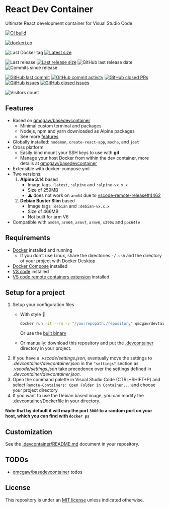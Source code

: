 # React Dev Container

Ultimate React development container for Visual Studio Code

[![CI build](https://github.com/qdm12/reactdevcontainer/actions/workflows/ci.yml/badge.svg)](https://github.com/qdm12/reactdevcontainer/actions/workflows/ci.yml)

[![dockeri.co](https://dockeri.co/image/qmcgaw/reactdevcontainer)](https://hub.docker.com/r/qmcgaw/reactdevcontainer)

![Last Docker tag](https://img.shields.io/docker/v/qmcgaw/reactdevcontainer?sort=semver&label=Last%20Docker%20tag)
[![Latest size](https://img.shields.io/docker/image-size/qmcgaw/reactdevcontainer/latest?label=Latest%20image)](https://hub.docker.com/r/qmcgaw/reactdevcontainer/tags)

![Last release](https://img.shields.io/github/release/qdm12/reactdevcontainer?label=Last%20release)
[![Last release size](https://img.shields.io/docker/image-size/qmcgaw/reactdevcontainer?sort=semver&label=Last%20released%20image)](https://hub.docker.com/r/qmcgaw/reactdevcontainer/tags?page=1&ordering=last_updated)
![GitHub last release date](https://img.shields.io/github/release-date/qdm12/reactdevcontainer?label=Last%20release%20date)
![Commits since release](https://img.shields.io/github/commits-since/qdm12/reactdevcontainer/latest?sort=semver)

[![GitHub last commit](https://img.shields.io/github/last-commit/qdm12/reactdevcontainer.svg)](https://github.com/qdm12/reactdevcontainer/commits/main)
[![GitHub commit activity](https://img.shields.io/github/commit-activity/y/qdm12/reactdevcontainer.svg)](https://github.com/qdm12/reactdevcontainer/graphs/contributors)
[![GitHub closed PRs](https://img.shields.io/github/issues-pr-closed/qdm12/reactdevcontainer.svg)](https://github.com/qdm12/reactdevcontainer/pulls?q=is%3Apr+is%3Aclosed)
[![GitHub issues](https://img.shields.io/github/issues/qdm12/reactdevcontainer.svg)](https://github.com/qdm12/reactdevcontainer/issues)
[![GitHub closed issues](https://img.shields.io/github/issues-closed/qdm12/reactdevcontainer.svg)](https://github.com/qdm12/reactdevcontainer/issues?q=is%3Aissue+is%3Aclosed)

![Visitors count](https://visitor-badge.laobi.icu/badge?page_id=reactdevcontainer.readme)

## Features

- Based on [qmcgaw/basedevcontainer](https://github.com/qdm12/basedevcontainer)
  - Minimal custom terminal and packages
  - Nodejs, npm and yarn downloaded as Alpine packages
  - See more [features](https://github.com/qdm12/basedevcontainer#features)
- Globally installed: `nodemon`, `create-react-app`, `mocha`, and `jest`
- Cross platform
  - Easily bind mount your SSH keys to use with **git**
  - Manage your host Docker from within the dev container, more details at [qmcgaw/basedevcontainer](https://github.com/qdm12/basedevcontainer#features)
- Extensible with docker-compose.yml
- Two versions:
  1. **Alpine 3.14** based
      - Image tags  `:latest`, `:alpine` and `:alpine-vx.x.x`
      - Size of 259MB
      - ⚠️ does not work on `arm64` due to [vscode-remote-release#4462](https://github.com/microsoft/vscode-remote-release/issues/4462)
  2. **Debian Buster Slim** based
      - Image tags `:debian` and `:debian-vx.x.x`
      - Size of 466MB
      - Not built for arm V6
- Compatible with `amd64`, `arm64`, `armv7`, `armv6`, `s390x` and `ppc64le`

## Requirements

- [Docker](https://www.docker.com/products/docker-desktop) installed and running
  - If you don't use Linux, share the directories `~/.ssh` and the directory of your project with Docker Desktop
- [Docker Compose](https://docs.docker.com/compose/install/) installed
- [VS code](https://code.visualstudio.com/download) installed
- [VS code remote containers extension](https://marketplace.visualstudio.com/items?itemName=ms-vscode-remote.remote-containers) installed

## Setup for a project

1. Setup your configuration files
    - With style 💯

        ```sh
        docker run -it --rm -v "/yourrepopath:/repository" qmcgaw/devtainr:v0.2.0 -dev react -path /repository -name projectname
        ```

        Or use the [built binary](https://github.com/qdm12/devtainr#binary)
    - Or manually: download this repository and put the [.devcontainer](.devcontainer) directory in your project.
1. If you have a *.vscode/settings.json*, eventually move the settings to *.devcontainer/devcontainer.json* in the `"settings"` section as *.vscode/settings.json* take precedence over the settings defined in *.devcontainer/devcontainer.json*.
1. Open the command palette in Visual Studio Code (CTRL+SHIFT+P) and select `Remote-Containers: Open Folder in Container...` and choose your project directory
1. If you want to use the Debian based image, you can modify the .devcontainer/Dockerfile in your directory.

**Note that by default it will map the port `3000` to a random port on your host, which you can find with `docker ps`**

## Customization

See the [.devcontainer/README.md](.devcontainer/README.md) document in your repository.

## TODOs

- [qmcgaw/basedevcontainer](https://github.com/qdm12/basedevcontainer) todos

## License

This repository is under an [MIT license](https://github.com/qdm12/reactdevcontainer/master/LICENSE) unless indicated otherwise.
